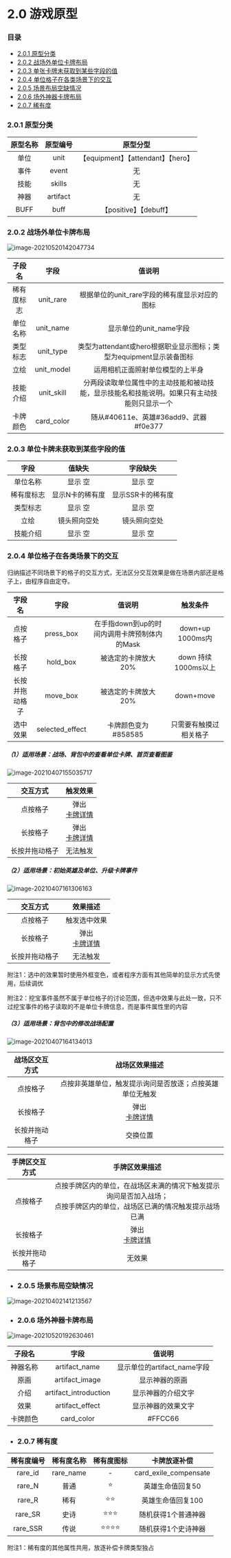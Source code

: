 # 2.0 游戏原型

### 目录

- [<div>2.0.1 原型分类</div>](#201)
- [<div>2.0.2 战场外单位卡牌布局</div>](#202)
- [<div>2.0.3 单张卡牌未获取到某些字段的值</div>](#203)
- [<div>2.0.4 单位格子在各类场景下的交互</div>](#204)
- [<div>2.0.5 场景布局空缺情况</div>](#205)
- [<div>2.0.6 场外神器卡牌布局</div>](#206)
- [<div>2.0.7 稀有度</div>](#207)



### 2.0.1 原型分类<div id="201">

| 原型名称 | 原型编号 |              原型分型              |
| :------: | :------: | :--------------------------------: |
|   单位   |   unit   | 【equipment】【attendant】【hero】 |
|   事件   |  event   |                 无                 |
|   技能   |  skills  |                 无                 |
|   神器   | artifact |                 无                 |
|   BUFF   |   buff   |       【positive】【debuff】       |

### 2.0.2 战场外单位卡牌布局<div id="202">

![image-20210520142047734](https://i.loli.net/2021/05/20/trJCsm6GRFUMwhN.png)

|   子段名   |    字段    |                            值说明                            |
| :--------: | :--------: | :----------------------------------------------------------: |
| 稀有度标志 | unit_rare  |        根据单位的unit_rare字段的稀有度显示对应的图标         |
|  单位名称  | unit_name  |                   显示单位的unit_name字段                    |
|  类型标志  | unit_type  | 类型为attendant或hero根据职业显示图标；类型为equipment显示装备图标 |
|    立绘    | unit_model |               运用相机正面照射单位模型的上半身               |
|  技能介绍  | unit_skill | 分两段读取单位属性中的主动技能和被动技能，显示技能名和技能说明。如果只有主动技能则只显示一个 |
|  卡牌颜色  | card_color |            随从#40611e、英雄#36add9、武器#f0e377             |

### 2.0.3 单位卡牌未获取到某些字段的值<div id="203">



|    字段    |     值缺失      |     字段缺失      |
| :--------: | :-------------: | :---------------: |
|  单位名称  |     显示 空     |      显示 空      |
| 稀有度标志 | 显示N卡的稀有度 | 显示SSR卡的稀有度 |
|  类型标志  |     显示 空     |      显示 空      |
|    立绘    |  镜头照向空处   |   镜头照向空处    |
|  技能介绍  |     显示 空     |      显示 空      |

### 2.0.4 单位格子在各类场景下的交互<div id="204">

归纳描述不同场景下的格子的交互方式，无法区分交互效果是做在场景内部还是格子上，由程序自由定夺。

|     字段名     |      字段       |                    值说明                    |        触发条件        |
| :------------: | :-------------: | :------------------------------------------: | :--------------------: |
|    点按格子    |    press_box    | 在手指down到up的时间内调用卡牌预制体内的Mask |    down+up 1000ms内    |
|    长按格子    |    hold_box     |             被选定的卡牌放大20%              |  down 持续1000ms以上   |
| 长按并拖动格子 |    move_box     |             被选定的卡牌放大20%              |       down+move        |
|    选中效果    | selected_effect |             卡牌颜色变为#858585              | 只需要有触摸过相关格子 |

##### （1）适用场景：战场、背包中的查看单位卡牌、首页查看图鉴

![image-20210407155035717](https://tva1.sinaimg.cn/large/008eGmZEly1gpb8c5y9n8j31780t446d.jpg)

|    交互方式    |             触发效果             |
| :------------: | :------------------------------: |
|    点按格子    | 弹出[<div>卡牌详情</div>](#kpxq) |
|    长按格子    | 弹出[<div>卡牌详情</div>](#kpxq) |
| 长按并拖动格子 |             无法触发             |



##### （2）适用场景：初始英雄及单位、升级卡牌事件

![image-20210407161306163](https://tva1.sinaimg.cn/large/008eGmZEly1gpb8zlyf3hj30r90ko413.jpg)

|    交互方式    |             效果描述             |
| :------------: | :------------------------------: |
|    点按格子    |           触发选中效果           |
|    长按格子    | 弹出[<div>卡牌详情</div>](#kpxq) |
| 长按并拖动格子 |             无法触发             |

附注1：选中的效果暂时使用外框变色，或者程序方面有其他简单的显示方式先使用，后续调优

附注2：挖宝事件虽然不属于单位格子的讨论范围，但选中效果与此处一致，只不过挖宝事件的格子读取的不是单位卡牌信息，而是事件属性里的内容



##### （3）适用场景：背包中的修改战场配置

![image-20210407164134013](https://tva1.sinaimg.cn/large/008eGmZEly1gpb9t5o580j315q0lv76h.jpg)

| 战场区交互方式 |                      战场区效果描述                      |
| :------------: | :------------------------------------------------------: |
|    点按格子    | 点按非英雄单位，触发提示询问是否放逐；点按英雄单位无触发 |
|    长按格子    |             弹出[<div>卡牌详情</div>](#kpxq)             |
| 长按并拖动格子 |                         交换位置                         |

| 手牌区交互方式 |                        手牌区效果描述                        |
| :------------: | :----------------------------------------------------------: |
|    点按格子    | 点按手牌区内的单位，在战场区未满的情况下触发提示询问是否加入战场；<br />点按手牌区内的单位，战场区已满的情况触发提示战场已满 |
|    长按格子    |               弹出[<div>卡牌详情</div>](#kpxq)               |
| 长按并拖动格子 |                            无效果                            |



- ### 2.0.5 场景布局空缺情况<div id="205">

![image-20210402141213567](https://i.loli.net/2021/04/02/8EDR6FLiTISQGbJ.png)

- ### 2.0.6 场外神器卡牌布局<div id="206">

![image-20210520192630461](https://i.loli.net/2021/05/20/xyKYqV84vCpDzh1.png)

|  子段名  |         字段          |           值说明            |
| :------: | :-------------------: | :-------------------------: |
| 神器名称 |     artifact_name     | 显示单位的artifact_name字段 |
|   原画   |    artifact_image     |       显示神器的原画        |
|   介绍   | artifact_introduction |     显示神器的介绍文字      |
|   效果   |    artifact_effect    |     显示神器的效果文字      |
| 卡牌颜色 |      card_color       |           #FFCC66           |

- ### 2.0.7 稀有度<div id="207">

| 稀有度编号 | 稀有度名称 | 稀有度图标 |     卡牌放逐补偿      |
| :--------: | :--------: | :--------: | :-------------------: |
|  rare_id   | rare_name  |     -      | card_exile_compensate |
|   rare_N   |    普通    |     ⭐      |   英雄生命值回复50    |
|   rare_R   |    稀有    |     ⭐⭐     |   英雄生命值回复100   |
|  rare_SR   |    史诗    |    ⭐⭐⭐     |  随机获得1个普通神器  |
|  rare_SSR  |    传说    |    ⭐⭐⭐⭐    |  随机获得1个史诗神器  |

附注1：稀有度的其他属性共用，放逐补偿卡牌类型独占

